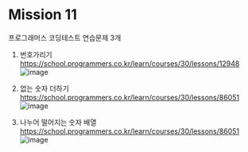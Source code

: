 # Mission 11

프로그래머스 코딩테스트 연습문제 3개 

1. 번호가리기 
https://school.programmers.co.kr/learn/courses/30/lessons/12948
![image](https://user-images.githubusercontent.com/78632299/180460294-d7b01d89-0324-4f8c-84f9-446a4bc96d20.png)


2. 없는 숫자 더하기
https://school.programmers.co.kr/learn/courses/30/lessons/86051
![image](https://user-images.githubusercontent.com/78632299/180465534-ef31dd93-d52e-4d1b-93a3-34091458de7a.png)

3. 나누어 떨어지는 숫자 배열
https://school.programmers.co.kr/learn/courses/30/lessons/86051
![image](https://user-images.githubusercontent.com/78632299/180471089-f639ca41-76c5-4fbc-b4b8-03e0dfb2ee17.png)